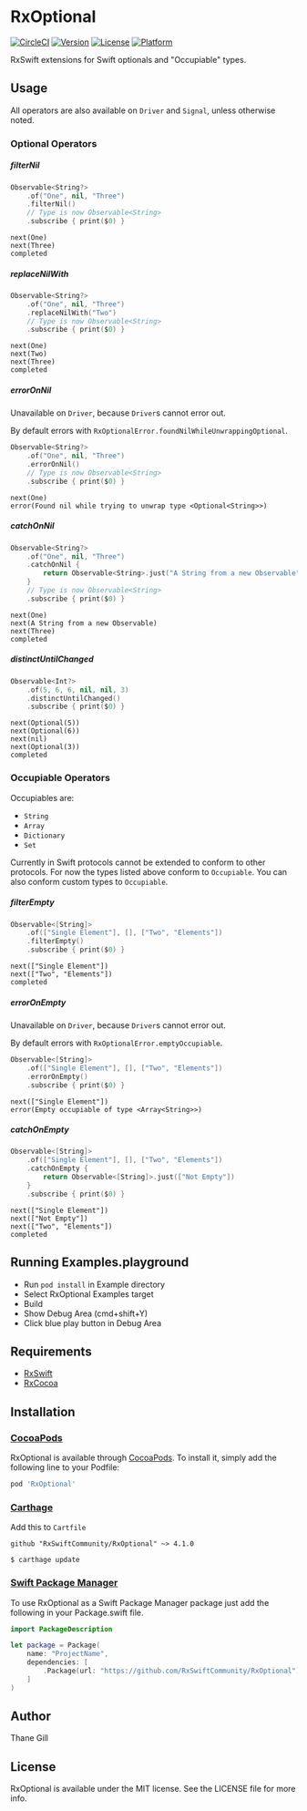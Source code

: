 # RxOptional

[![CircleCI](https://img.shields.io/circleci/project/github/RxSwiftCommunity/RxOptional/master.svg)](https://circleci.com/gh/RxSwiftCommunity/RxOptional/tree/master)
[![Version](https://img.shields.io/cocoapods/v/RxOptional.svg?style=flat)](http://cocoapods.org/pods/RxOptional)
[![License](https://img.shields.io/cocoapods/l/RxOptional.svg?style=flat)](http://cocoapods.org/pods/RxOptional)
[![Platform](https://img.shields.io/cocoapods/p/RxOptional.svg?style=flat)](http://cocoapods.org/pods/RxOptional)

RxSwift extensions for Swift optionals and "Occupiable" types.

## Usage

All operators are also available on `Driver` and `Signal`, unless otherwise noted.

### Optional Operators

##### filterNil

```swift
Observable<String?>
    .of("One", nil, "Three")
    .filterNil()
    // Type is now Observable<String>
    .subscribe { print($0) }
```

```text
next(One)
next(Three)
completed
```

##### replaceNilWith

```swift
Observable<String?>
    .of("One", nil, "Three")
    .replaceNilWith("Two")
    // Type is now Observable<String>
    .subscribe { print($0) }
```

```text
next(One)
next(Two)
next(Three)
completed
```

##### errorOnNil

Unavailable on `Driver`, because `Driver`s cannot error out.

By default errors with `RxOptionalError.foundNilWhileUnwrappingOptional`.

```swift
Observable<String?>
    .of("One", nil, "Three")
    .errorOnNil()
    // Type is now Observable<String>
    .subscribe { print($0) }
```

```text
next(One)
error(Found nil while trying to unwrap type <Optional<String>>)
```

##### catchOnNil

```swift
Observable<String?>
    .of("One", nil, "Three")
    .catchOnNil {
        return Observable<String>.just("A String from a new Observable")
    }
    // Type is now Observable<String>
    .subscribe { print($0) }
```

```text
next(One)
next(A String from a new Observable)
next(Three)
completed
```

##### distinctUntilChanged

```swift
Observable<Int?>
    .of(5, 6, 6, nil, nil, 3)
    .distinctUntilChanged()
    .subscribe { print($0) }
```

```text
next(Optional(5))
next(Optional(6))
next(nil)
next(Optional(3))
completed
```

### Occupiable Operators

Occupiables are:

- `String`
- `Array`
- `Dictionary`
- `Set`

Currently in Swift protocols cannot be extended to conform to other protocols.
For now the types listed above conform to `Occupiable`. You can also conform
custom types to `Occupiable`.

##### filterEmpty

```swift
Observable<[String]>
    .of(["Single Element"], [], ["Two", "Elements"])
    .filterEmpty()
    .subscribe { print($0) }
```

```text
next(["Single Element"])
next(["Two", "Elements"])
completed
```

##### errorOnEmpty

Unavailable on `Driver`, because `Driver`s cannot error out.

By default errors with `RxOptionalError.emptyOccupiable`.

```swift
Observable<[String]>
    .of(["Single Element"], [], ["Two", "Elements"])
    .errorOnEmpty()
    .subscribe { print($0) }
```

```text
next(["Single Element"])
error(Empty occupiable of type <Array<String>>)
```

##### catchOnEmpty

```swift
Observable<[String]>
    .of(["Single Element"], [], ["Two", "Elements"])
    .catchOnEmpty {
        return Observable<[String]>.just(["Not Empty"])
    }
    .subscribe { print($0) }
```

```text
next(["Single Element"])
next(["Not Empty"])
next(["Two", "Elements"])
completed
```

## Running Examples.playground

- Run `pod install` in Example directory
- Select RxOptional Examples target
- Build
- Show Debug Area (cmd+shift+Y)
- Click blue play button in Debug Area

## Requirements

- [RxSwift](https://github.com/ReactiveX/RxSwift)
- [RxCocoa](https://github.com/ReactiveX/RxSwift)

## Installation

### [CocoaPods](https://guides.cocoapods.org/using/using-cocoapods.html)

RxOptional is available through [CocoaPods](http://cocoapods.org). To install
it, simply add the following line to your Podfile:

```ruby
pod 'RxOptional'
```

### [Carthage](https://github.com/Carthage/Carthage)

Add this to `Cartfile`

```
github "RxSwiftCommunity/RxOptional" ~> 4.1.0
```

```
$ carthage update
```

### [Swift Package Manager](https://swift.org/package-manager)

To use RxOptional as a Swift Package Manager package just add the following in your Package.swift file.

```swift
import PackageDescription

let package = Package(
    name: "ProjectName",
    dependencies: [
        .Package(url: "https://github.com/RxSwiftCommunity/RxOptional")
    ]
)
```

## Author

Thane Gill

## License

RxOptional is available under the MIT license. See the LICENSE file for more info.
